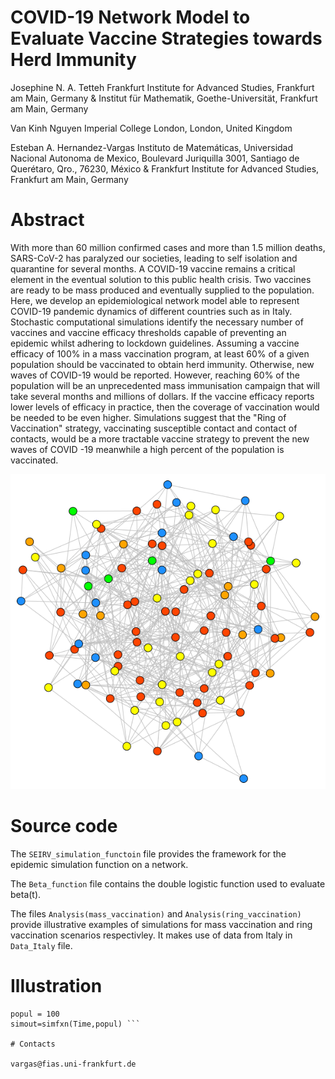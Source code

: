 # COVID-19 Network Model to Evaluate Vaccine Strategies towards Herd Immunity

Josephine N. A. Tetteh 
Frankfurt Institute for Advanced Studies, Frankfurt am Main, Germany & Institut für Mathematik, Goethe-Universität, Frankfurt am Main, Germany

Van Kinh Nguyen
Imperial College London, London, United Kingdom

Esteban A. Hernandez-Vargas
Instituto de Matemáticas, Universidad Nacional Autonoma de Mexico, Boulevard Juriquilla 3001, Santiago de Querétaro, Qro., 76230, México & Frankfurt Institute for Advanced Studies, Frankfurt am Main, Germany

# Abstract
With more than 60 million confirmed cases and more than 1.5 million deaths, SARS-CoV-2 has paralyzed our societies, leading to self isolation and quarantine for several months. A COVID-19 vaccine remains a critical element in the eventual solution to this public health crisis. Two vaccines are ready to be mass produced and eventually supplied to the population. Here, we develop an epidemiological network model able to represent COVID-19 pandemic dynamics of different countries such as in Italy. Stochastic computational simulations identify the necessary number of vaccines and vaccine efficacy thresholds capable of preventing an epidemic whilst adhering to lockdown guidelines. Assuming a vaccine efficacy of 100\% in a mass vaccination program, at least 60\% of a given population should be vaccinated to obtain herd immunity. Otherwise, new waves of COVID-19 would be reported. However, reaching 60\% of the population will be an unprecedented mass immunisation campaign that will take several months and millions of dollars. If the vaccine efficacy reports lower levels of efficacy in practice, then the coverage of vaccination would be needed to be even higher. Simulations suggest that the "Ring of Vaccination" strategy, vaccinating susceptible contact and contact of contacts, would be a more tractable vaccine strategy to prevent the new waves of COVID -19 meanwhile a high percent of the population is vaccinated.

  ![text](https://github.com/Josephine-Tetteh/COVID-19-Network-Model/blob/main/ERNetwork.png)

# Source code

The `SEIRV_simulation_functoin` file provides the framework for the epidemic simulation function on a network.

The `Beta_function` file contains the double logistic function used to evaluate beta(t).

The files `Analysis(mass_vaccination)` and `Analysis(ring_vaccination)` provide illustrative examples of simulations for mass vaccination and ring vaccination scenarios respectivley. It makes use of data from Italy in `Data_Italy` file.

# Illustration

``` Time = 359
popul = 100
simout=simfxn(Time,popul) ```

# Contacts

vargas@fias.uni-frankfurt.de
